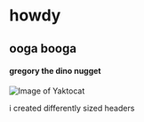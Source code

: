 # howdy
## ooga booga
#### gregory the dino nugget

![Image of Yaktocat](https://octodex.github.com/images/yaktocat.png)

i created differently sized headers
